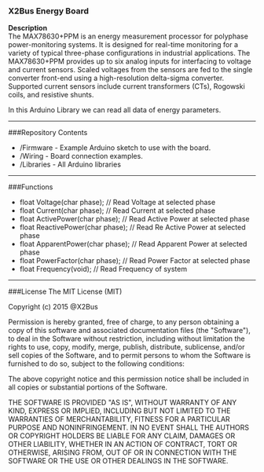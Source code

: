 ### X2Bus Energy Board
  
**Description**  
The MAX78630+PPM is an energy measurement processor for polyphase power-monitoring systems. It is designed for real-time monitoring for a variety of typical three-phase configurations in industrial applications. The MAX78630+PPM provides up to six analog inputs for interfacing to voltage and current sensors. Scaled voltages from the sensors are fed to the single converter front-end using a high-resolution delta-sigma converter. Supported current sensors include current transformers (CTs), Rogowski coils, and resistive shunts.  
  
In this Arduino Library we can read all data of energy parameters.
***

###Repository Contents
* /Firmware - Example Arduino sketch to use with the board.
* /Wiring - Board connection examples.
* /Libraries - All Arduino libraries

***  
###Functions  
  
* float Voltage(char phase);					// Read Voltage at selected phase
* float Current(char phase);					// Read Current at selected phase
* float ActivePower(char phase);				// Read Active Power at selected phase
* float ReactivePower(char phase);				// Read Re Active Power at selected phase
* float ApparentPower(char phase);				// Read Apparent Power at selected phase
* float PowerFactor(char phase);				// Read Power Factor at selected phase
* float Frequency(void);						// Read Frequency of system

***
###License
The MIT License (MIT)

Copyright (c) 2015 @X2Bus

Permission is hereby granted, free of charge, to any person obtaining a copy of this software and associated documentation files (the "Software"), to deal in the Software without restriction, including without limitation the rights to use, copy, modify, merge, publish, distribute, sublicense, and/or sell copies of the Software, and to permit persons to whom the Software is furnished to do so, subject to the following conditions:

The above copyright notice and this permission notice shall be included in all copies or substantial portions of the Software.

THE SOFTWARE IS PROVIDED "AS IS", WITHOUT WARRANTY OF ANY KIND, EXPRESS OR IMPLIED, INCLUDING BUT NOT LIMITED TO THE WARRANTIES OF MERCHANTABILITY, FITNESS FOR A PARTICULAR PURPOSE AND NONINFRINGEMENT. IN NO EVENT SHALL THE AUTHORS OR COPYRIGHT HOLDERS BE LIABLE FOR ANY CLAIM, DAMAGES OR OTHER LIABILITY, WHETHER IN AN ACTION OF CONTRACT, TORT OR OTHERWISE, ARISING FROM, OUT OF OR IN CONNECTION WITH THE SOFTWARE OR THE USE OR OTHER DEALINGS IN THE SOFTWARE.
